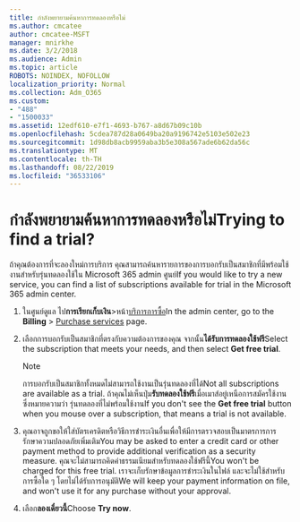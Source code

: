 ```yaml
---
title: กำลังพยายามค้นหาการทดลองหรือไม่
ms.author: cmcatee
author: cmcatee-MSFT
manager: mnirkhe
ms.date: 3/2/2018
ms.audience: Admin
ms.topic: article
ROBOTS: NOINDEX, NOFOLLOW
localization_priority: Normal
ms.collection: Adm_O365
ms.custom:
- "488"
- "1500033"
ms.assetid: 12edf610-e7f1-4693-b767-a8d67b09c10b
ms.openlocfilehash: 5cdea787d28a0649ba20a9196742e5103e502e23
ms.sourcegitcommit: 1d98db8acb9959aba3b5e308a567ade6b62da56c
ms.translationtype: MT
ms.contentlocale: th-TH
ms.lasthandoff: 08/22/2019
ms.locfileid: "36533106"
---
```

# <a name="trying-to-find-a-trial"></a><span data-ttu-id="6dab2-102">กำลังพยายามค้นหาการทดลองหรือไม่</span><span class="sxs-lookup"><span data-stu-id="6dab2-102">Trying to find a trial?</span></span>

<span data-ttu-id="6dab2-103">ถ้าคุณต้องการที่จะลองใหม่การบริการ คุณสามารถค้นหารายการของการบอกรับเป็นสมาชิกที่มีพร้อมใช้งานสำหรับรุ่นทดลองใช้ใน Microsoft 365 admin ศูนย์</span><span class="sxs-lookup"><span data-stu-id="6dab2-103">If you would like to try a new service, you can find a list of subscriptions available for trial in the Microsoft 365 admin center.</span></span>
  
1. <span data-ttu-id="6dab2-104">ในศูนย์ดูแล ไป**การเรียกเก็บเงิน**\>หน้า[บริการการซื้อ](https://go.microsoft.com/fwlink/p/?linkid=868433)</span><span class="sxs-lookup"><span data-stu-id="6dab2-104">In the admin center, go to the **Billing** \> [Purchase services](https://go.microsoft.com/fwlink/p/?linkid=868433) page.</span></span>

2. <span data-ttu-id="6dab2-105">เลือกการบอกรับเป็นสมาชิกที่ตรงกับความต้องการของคุณ จากนั้น**ได้รับการทดลองใช้ฟรี**</span><span class="sxs-lookup"><span data-stu-id="6dab2-105">Select the subscription that meets your needs, and then select  **Get free trial**.</span></span>

    > [!NOTE]
    > <span data-ttu-id="6dab2-106">การบอกรับเป็นสมาชิกทั้งหมดไม่สามารถใช้งานเป็นรุ่นทดลองที่ได้</span><span class="sxs-lookup"><span data-stu-id="6dab2-106">Not all subscriptions are available as a trial.</span></span> <span data-ttu-id="6dab2-107">ถ้าคุณไม่เห็นปุ่ม**รับทดลองใช้ฟรี**เมื่อเมาส์อยู่เหนือการสมัครใช้งาน ซึ่งหมายความว่า รุ่นทดลองที่ไม่พร้อมใช้งาน</span><span class="sxs-lookup"><span data-stu-id="6dab2-107">If you don't see the **Get free trial** button when you mouse over a subscription, that means a trial is not available.</span></span>
  
3. <span data-ttu-id="6dab2-108">คุณอาจถูกขอให้ใส่บัตรเครดิตหรือวิธีการชำระเงินอื่นเพื่อให้มีการตรวจสอบเป็นมาตรการการรักษาความปลอดภัยเพิ่มเติม</span><span class="sxs-lookup"><span data-stu-id="6dab2-108">You may be asked to enter a credit card or other payment method to provide additional verification as a security measure.</span></span> <span data-ttu-id="6dab2-109">คุณจะไม่สามารถคิดค่าธรรมเนียมสำหรับทดลองใช้ฟรีนี้</span><span class="sxs-lookup"><span data-stu-id="6dab2-109">You won't be charged for this free trial.</span></span> <span data-ttu-id="6dab2-110">เราจะเก็บรักษาข้อมูลการชำระเงินในไฟล์ และจะไม่ใช้สำหรับการซื้อใด ๆ โดยไม่ได้รับการอนุมัติ</span><span class="sxs-lookup"><span data-stu-id="6dab2-110">We will keep your payment information on file, and won't use it for any purchase without your approval.</span></span>

4. <span data-ttu-id="6dab2-111">เลือก**ลองเดี๋ยวนี้**</span><span class="sxs-lookup"><span data-stu-id="6dab2-111">Choose **Try now**.</span></span>
